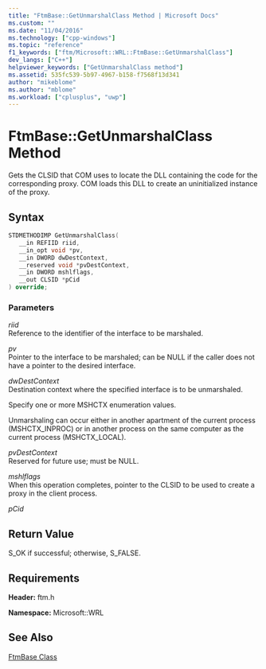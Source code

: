 ```yaml
---
title: "FtmBase::GetUnmarshalClass Method | Microsoft Docs"
ms.custom: ""
ms.date: "11/04/2016"
ms.technology: ["cpp-windows"]
ms.topic: "reference"
f1_keywords: ["ftm/Microsoft::WRL::FtmBase::GetUnmarshalClass"]
dev_langs: ["C++"]
helpviewer_keywords: ["GetUnmarshalClass method"]
ms.assetid: 535fc539-5b97-4967-b158-f7568f13d341
author: "mikeblome"
ms.author: "mblome"
ms.workload: ["cplusplus", "uwp"]
---
```

# FtmBase::GetUnmarshalClass Method
Gets the CLSID that COM uses to locate the DLL containing the code for the corresponding proxy. COM loads this DLL to create an uninitialized instance of the proxy.  
  
## Syntax  
  
```cpp  
STDMETHODIMP GetUnmarshalClass(  
   __in REFIID riid,  
   __in_opt void *pv,  
   __in DWORD dwDestContext,  
   __reserved void *pvDestContext,  
   __in DWORD mshlflags,  
   __out CLSID *pCid  
) override;  
```  
  
### Parameters  
 *riid*  
 Reference to the identifier of the interface to be marshaled.  
  
 *pv*  
 Pointer to the interface to be marshaled; can be NULL if the caller does not have a pointer to the desired interface.  
  
 *dwDestContext*  
 Destination context where the specified interface is to be unmarshaled.  
  
 Specify one or more MSHCTX enumeration values.  
  
 Unmarshaling can occur either in another apartment of the current process (MSHCTX_INPROC) or in another process on the same computer as the current process (MSHCTX_LOCAL).  
  
 *pvDestContext*  
 Reserved for future use; must be NULL.  
  
 *mshlflags*  
 When this operation completes, pointer to the CLSID to be used to create a proxy in the client process.  
  
 *pCid*  
  
## Return Value  
 S_OK if successful; otherwise, S_FALSE.  
  
## Requirements  
 **Header:** ftm.h  
  
 **Namespace:** Microsoft::WRL  
  
## See Also  
 [FtmBase Class](../windows/ftmbase-class.md)